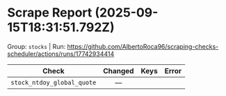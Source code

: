 # Scrape Report (2025-09-15T18:31:51.792Z)

Group: `stocks`  |  Run: https://github.com/AlbertoRoca96/scraping-checks-scheduler/actions/runs/17742934414

| Check | Changed | Keys | Error |
|---|:---:|:--|:--|
| `stock_ntdoy_global_quote` | — |  |  |
